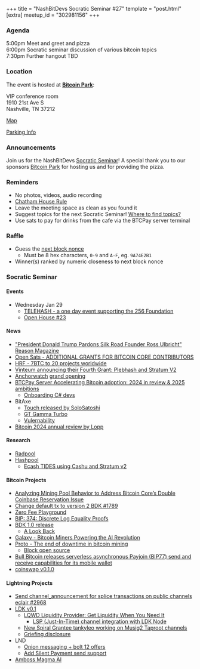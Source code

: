 +++
title = "NashBitDevs Socratic Seminar #27"
template = "post.html"
[extra]
meetup_id = "302981156"
+++

### Agenda
 
5:00pm Meet and greet and pizza  
6:00pm Socratic seminar discussion of various bitcoin topics   
7:30pm Further hangout TBD

### Location

The event is hosted at [**Bitcoin Park**](https://bitcoinpark.com):

VIP conference room   
1910 21st Ave S  
Nashville, TN  37212  

[Map](https://www.google.com/maps/place/1910+21st+Ave+S,+Nashville,+TN+37212/@36.1347819,-86.8029863,17z/data=!3m1!4b1!4m5!3m4!1s0x8864669fea1ce71d:0xdc34986293b94f39!8m2!3d36.1347819!4d-86.8007923)  

[Parking Info](/about/bitcoinpark-parking)  

### Announcements

Join us for the NashBitDevs [Socratic Seminar](/about)! A special thank you to our 
sponsors [Bitcoin Park](https://bitcoinpark.co/) for hosting us and for providing the pizza. 

### Reminders

  - No photos, videos, audio recording
  - [Chatham House Rule](https://www.chathamhouse.org/about-us/chatham-house-rule)
  - Leave the meeting space as clean as you found it
  - Suggest topics for the next Socratic Seminar! [Where to find topics?](/about/find-topics)
  - Use sats to pay for drinks from the cafe via the BTCPay server terminal

### Raffle

  - Guess the [next block nonce](https://nonce.notmandatory.org/)
    - Must be 8 hex characters, `0-9` and `A-F`, eg. `9A74E2B1`
  - Winner(s) ranked by numeric closeness to next block nonce

### Socratic Seminar

#### Events

- Wednesday Jan 29
  - [TELEHASH - a one day event supporting the 256 Foundation](https://www.meetup.com/bitcoinpark/events/302955603/)
  - [Open House #23](https://www.meetup.com/bitcoinpark/events/302981308/)

#### News

- ["President Donald Trump Pardons Silk Road Founder Ross Ulbricht" Reason Magazine](https://reason.com/2025/01/21/president-donald-trump-pardons-silk-road-founder-ross-ulbricht/)
- [Open Sats - ADDITIONAL GRANTS FOR BITCOIN CORE CONTRIBUTORS](https://opensats.org/blog/more-for-core)
- [HRF - 7BTC to 20 projects worldwide](https://bitcoinmagazine.com/business/human-rights-foundation-donates-700000000-satoshis-to-fund-bitcoin-development-and-projects)
- [Vinteum announcing their Fourth Grant: Plebhash and Stratum V2](https://medium.com/vinteum-org/announcing-our-fourth-grant-plebhash-and-stratum-v2-fec0abbb1840)
- [Anchorwatch](https://www.anchorwatch.com) [grand opening](https://x.com/anchorwatch/status/1876297172204888193)
- [BTCPay Server Accelerating Bitcoin adoption: 2024 in review & 2025 ambitions](https://x.com/BtcpayServer/status/1882090312652255635)
  - [Onboarding C# devs](https://x.com/pavlenex/status/1883288660394860892)
- BitAxe
  - [Touch released by SoloSatoshi](https://www.solosatoshi.com/product/bitaxe-touch/)
  - [GT Gamma Turbo](https://www.solosatoshi.com/the-dawn-of-the-bitaxe-gt-a-quantum-jump-into-the-future/)
  - [Vulernability](https://www.nobsbitcoin.com/bitaxe-firmware-esp-miner-v2-5-0/)
- [Bitcoin 2024 annual review by Lopp](https://blog.lopp.net/bitcoin-2024-annual-review/)

#### Research

- [Radpool](https://www.radpool.xyz/1/index.html)
- [Hashpool](https://github.com/vnprc/hashpool)
  - [Ecash TIDES using Cashu and Stratum v2](https://delvingbitcoin.org/t/ecash-tides-using-cashu-and-stratum-v2/870/32)

#### Bitcoin Projects

- [Analyzing Mining Pool Behavior to Address Bitcoin Core’s Double Coinbase Reservation Issue](https://delvingbitcoin.org/t/analyzing-mining-pool-behavior-to-address-bitcoin-cores-double-coinbase-reservation-issue/1351)
- [Change default tx to version 2 BDK #1789](https://github.com/bitcoindevkit/bdk/pull/1789)
- [Zero Fee Playground](https://supertestnet.github.io/zero_fee_playground/)
- [BIP: 374: Discrete Log Equality Proofs](https://github.com/bitcoin/bips/blob/master/bip-0374.mediawiki)
- [BDK 1.0 release](https://github.com/bitcoindevkit/bdk/releases/tag/wallet-1.0.0)
  - [A Look Back](https://x.com/bitcoindevkit/status/1869842380666658880)
- [Galaxy - Bitcoin Miners Powering the AI Revolution](https://www.galaxy.com/insights/research/bitcoin-mining-ai-revolution/)
- [Proto - The end of downtime in bitcoin mining](https://www.mining.build/blog/the-end-of-downtime/)
  - [Block open source](https://block.xyz/open-source)
- [Bull Bitcoin releases serverless asynchronous Payjoin (BIP77) send and receive capabilities for its mobile wallet](https://www.bullbitcoin.com/blog/bull-bitcoin-wallet-payjoin)
- [coinswap v0.1.0](https://github.com/citadel-tech/coinswap/releases/tag/v0.1.0)

#### Lightning Projects

- [Send channel_announcement for splice transactions on public channels eclair #2968](https://github.com/ACINQ/eclair/pull/2968)
- [LDK v0.1](https://github.com/lightningdevkit/rust-lightning/releases/tag/v0.1)
  - [LQWD Liquidity Provider: Get Liquidity When You Need It](https://lightningdevkit.org/blog/lqwd-liquidity-provider-get-liquidity-when-you-need-it/)
    - [LSP (Just-In-Time) channel integration with LDK Node](https://www.youtube.com/watch?v=-OBKmaxH-yI)
  - [New Spiral Grantee tankyleo working on Musig2 Taproot channels](https://gist.github.com/tankyleo/ffd7781ad20fadd6e5b4fc700fe90480)
  - [Griefing disclosure](https://morehouse.github.io/lightning/ldk-invalid-claims-liquidity-griefing/)
- LND
  - [Onion messaging + bolt 12 offers](https://github.com/lightningnetwork/lnd/pull/9369)
  - [Add Silent Payment send support](https://github.com/lightningnetwork/lnd/pull/9398)
- [Amboss Magma AI](https://bitcoinnews.com/interviews/amboss-magma-ai-smarter-channel-management/)

